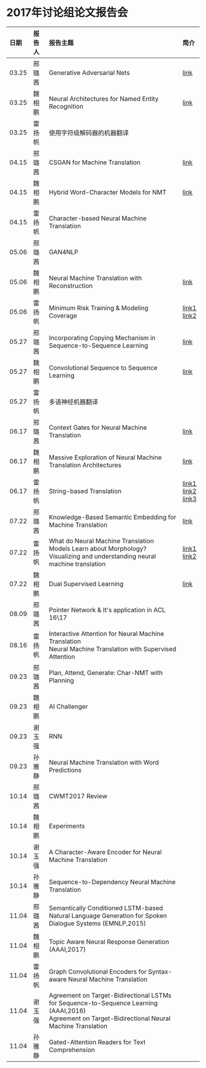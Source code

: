 # 2017年讨论组论文报告会
| 日期| 报告人  | 报告主题 | 简介 |
|:--|:----------|:--------|:--|
| 03.25 | 邢璐茜 | Generative Adversarial Nets | [link](https://arxiv.org/abs/1406.2661) |
| 03.25 | 魏相鹏 | Neural Architectures for Named Entity Recognition | [link](https://arxiv.org/pdf/1603.01360.pdf) |
| 03.25 | 雷扬帆 | 使用字符级解码器的机器翻译 |  |
| 04.15 | 邢璐茜 | CSGAN for Machine Translation | [link](https://arxiv.org/abs/1703.04887) |
| 04.15 | 魏相鹏 | Hybrid Word-Character Models for NMT | [link](https://arxiv.org/abs/1604.00788) |
| 04.15 | 雷扬帆 | Character-based Neural Machine Translation |   |
| 05.06 | 邢璐茜 | GAN4NLP |  |
| 05.06 | 魏相鹏 | Neural Machine Translation with Reconstruction  | [link](https://arxiv.org/abs/1611.01874) |
| 05.06 | 雷扬帆 | Minimum Risk Training & Modeling Coverage | [link1](https://arxiv.org/abs/1512.02433)<br>[link2](https://arxiv.org/abs/1601.04811)</br> |
| 05.27 | 邢璐茜 | Incorporating Copying Mechanism in Sequence-to-Sequence Learning | [link](http://www.aclweb.org/anthology/P16-1154) |
| 05.27 | 魏相鹏 | Convolutional Sequence to Sequence Learning | [link](https://arxiv.org/abs/1705.03122) |
| 05.27 | 雷扬帆 | 多语神经机器翻译 |  |
| 06.17 | 邢璐茜 | Context Gates for Neural Machine Translation | [link](https://arxiv.org/abs/1608.06043) |
| 06.17 | 魏相鹏 | Massive Exploration of Neural Machine Translation Architectures | [link](https://arxiv.org/abs/1703.03906) |
| 06.17 | 雷扬帆 | String-based Translation  | [link1](https://www.isi.edu/natural-language/mt/emnlp16-nmt-grammar.pdf)<br>[link2](https://arxiv.org/abs/1704.04743)<br>[link3](https://arxiv.org/abs/1705.01020)</br> |
| 07.22 | 邢璐茜 | Knowledge-Based Semantic Embedding for Machine Translation | [link](http://aclweb.org/anthology/P16-1212) |
| 07.22 | 雷扬帆 | What do Neural Machine Translation Models Learn about Morphology?<br>Visualizing and understanding neural machine translation</br> | [link1](https://arxiv.org/abs/1704.03471)<br>[link2](http://nlp.csai.tsinghua.edu.cn/~ly/papers/acl2017_dyz.pdf)</br> |
| 07.22 | 魏相鹏 | Dual Supervised Learning | [link](https://arxiv.org/abs/1707.00415) |
| 08.09 | 邢璐茜 | Pointer Network & It's application in ACL 16\17 | |
| 08.16 | 雷扬帆 | Interactive Attention for Neural Machine Translation<br>Neural Machine Translation with Supervised Attention | |
| 09.23 | 邢璐茜 | Plan, Attend, Generate: Char-NMT with Planning | |
| 09.23 | 魏相鹏 | AI Challenger | |
| 09.23 | 谢玉强 | RNN | |
| 09.23 | 孙雅静 | Neural Machine Translation with Word Predictions | |
| 10.14 | 邢璐茜 | CWMT2017 Review | |
| 10.14 | 魏相鹏 | Experiments | |
| 10.14 | 谢玉强 | A Character-Aware Encoder for Neural Machine Translation | |
| 10.14 | 孙雅静 | Sequence-to-Dependency Neural Machine Translation | |
| 11.04 | 邢璐茜 | Semantically Conditioned LSTM-based Natural Language Generation for Spoken Dialogue Systems (EMNLP,2015) |  |
| 11.04 | 魏相鹏 | Topic Aware Neural Response Generation (AAAI,2017)| |
| 11.04 | 雷扬帆 | Graph Convolutional Encoders for Syntax-aware Neural Machine Translation | |
| 11.04 | 谢玉强 | Agreement on Target-Bidirectional LSTMs for Sequence-to-Sequence Learning (AAAI,2016) <br> Agreement on Target-Bidirectional Neural Machine Translation| |
| 11.04 | 孙雅静 | Gated-Attention Readers for Text Comprehension | |


